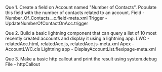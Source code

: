 Que 1. Create a field on Account named "Number of Contacts". Populate this field with the number of contacts related to an account. 
        Field - Number_Of_Contacts__c.field-meta.xml
        Trigger - UpdateNumberOfContactOnAcc.trigger

 Que 2. Build a basic lightning component that can query a list of 10 most recently created accounts and display it using a lightning app. 
        LWC - relatedAcc.html, relatedAcc.js, relatedAcc.js-meta.xml
        Apex - AccountLWC.cls
        Lightning app - DisplayAccountList.flexipage-meta.xml
        
 Que 3. Make a basic http callout and print the result using system.debug
          File - httpCallout
      
          
